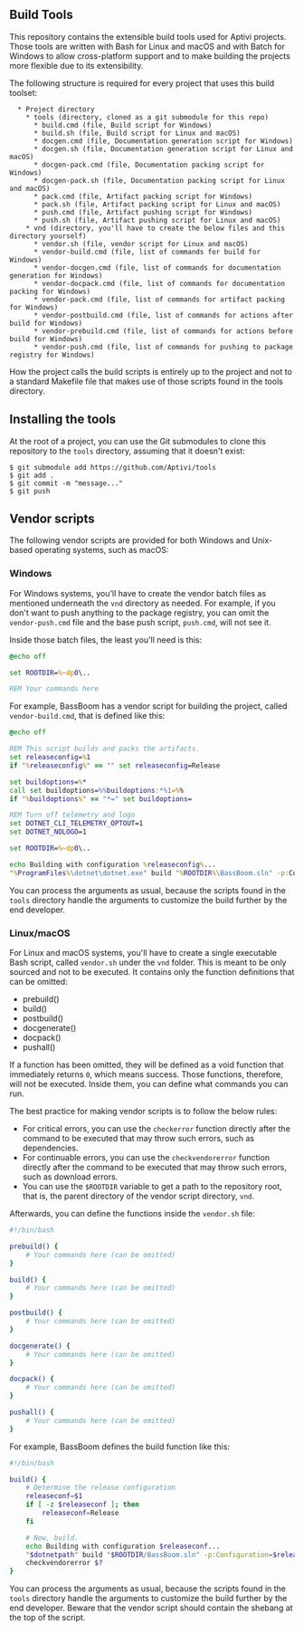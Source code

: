 ## Build Tools

This repository contains the extensible build tools used for Aptivi projects.
Those tools are written with Bash for Linux and macOS and with Batch for
Windows to allow cross-platform support and to make building the projects
more flexible due to its extensibility.

The following structure is required for every project that uses this build
toolset:

```
  * Project directory
    * tools (directory, cloned as a git submodule for this repo)
      * build.cmd (file, Build script for Windows)
      * build.sh (file, Build script for Linux and macOS)
      * docgen.cmd (file, Documentation generation script for Windows)
      * docgen.sh (file, Documentation generation script for Linux and macOS)
      * docgen-pack.cmd (file, Documentation packing script for Windows)
      * docgen-pack.sh (file, Documentation packing script for Linux and macOS)
      * pack.cmd (file, Artifact packing script for Windows)
      * pack.sh (file, Artifact packing script for Linux and macOS)
      * push.cmd (file, Artifact pushing script for Windows)
      * push.sh (file, Artifact pushing script for Linux and macOS)
    * vnd (directory, you'll have to create the below files and this directory yourself)
      * vendor.sh (file, vendor script for Linux and macOS)
      * vendor-build.cmd (file, list of commands for build for Windows)
      * vendor-docgen.cmd (file, list of commands for documentation generation for Windows)
      * vendor-docpack.cmd (file, list of commands for documentation packing for Windows)
      * vendor-pack.cmd (file, list of commands for artifact packing for Windows)
      * vendor-postbuild.cmd (file, list of commands for actions after build for Windows)
      * vendor-prebuild.cmd (file, list of commands for actions before build for Windows)
      * vendor-push.cmd (file, list of commands for pushing to package registry for Windows)
```

How the project calls the build scripts is entirely up to the project and not
to a standard Makefile file that makes use of those scripts found in the tools
directory.

## Installing the tools

At the root of a project, you can use the Git submodules to clone this
repository to the `tools` directory, assuming that it doesn't exist:

```shell
$ git submodule add https://github.com/Aptivi/tools
$ git add .
$ git commit -m "message..."
$ git push
```

## Vendor scripts

The following vendor scripts are provided for both Windows and Unix-based
operating systems, such as macOS:

### Windows

For Windows systems, you'll have to create the vendor batch files as mentioned
underneath the `vnd` directory as needed. For example, if you don't want to
push anything to the package registry, you can omit the `vendor-push.cmd` file
and the base push script, `push.cmd`, will not see it.

Inside those batch files, the least you'll need is this:

```bat
@echo off

set ROOTDIR=%~dp0\..

REM Your commands here
```

For example, BassBoom has a vendor script for building the project, called
`vendor-build.cmd`, that is defined like this:

```bat
@echo off

REM This script builds and packs the artifacts.
set releaseconfig=%1
if "%releaseconfig%" == "" set releaseconfig=Release

set buildoptions=%*
call set buildoptions=%%buildoptions:*%1=%%
if "%buildoptions%" == "*=" set buildoptions=

REM Turn off telemetry and logo
set DOTNET_CLI_TELEMETRY_OPTOUT=1
set DOTNET_NOLOGO=1

set ROOTDIR=%~dp0\..

echo Building with configuration %releaseconfig%...
"%ProgramFiles%\dotnet\dotnet.exe" build "%ROOTDIR%\BassBoom.sln" -p:Configuration=%releaseconfig% %buildoptions%
```

You can process the arguments as usual, because the scripts found in the
`tools` directory handle the arguments to customize the build further by the
end developer.

### Linux/macOS

For Linux and macOS systems, you'll have to create a single executable Bash
script, called `vendor.sh` under the `vnd` folder. This is meant to be only
sourced and not to be executed. It contains only the function definitions that
can be omitted:

  - prebuild()
  - build()
  - postbuild()
  - docgenerate()
  - docpack()
  - pushall()

If a function has been omitted, they will be defined as a void function that
immediately returns `0`, which means success. Those functions, therefore, will
not be executed. Inside them, you can define what commands you can run.

The best practice for making vendor scripts is to follow the below rules:

  - For critical errors, you can use the `checkerror` function directly after
    the command to be executed that may throw such errors, such as
    dependencies.
  - For continuable errors, you can use the `checkvendorerror` function
    directly after the command to be executed that may throw such errors, such
    as download errors.
  - You can use the `$ROOTDIR` variable to get a path to the repository root,
    that is, the parent directory of the vendor script directory, `vnd`.

Afterwards, you can define the functions inside the `vendor.sh` file:

```bash
#!/bin/bash

prebuild() {
    # Your commands here (can be omitted)
}

build() {
    # Your commands here (can be omitted)
}

postbuild() {
    # Your commands here (can be omitted)
}

docgenerate() {
    # Your commands here (can be omitted)
}

docpack() {
    # Your commands here (can be omitted)
}

pushall() {
    # Your commands here (can be omitted)
}
```

For example, BassBoom defines the build function like this:

```bash
#!/bin/bash

build() {
    # Determine the release configuration
    releaseconf=$1
    if [ -z $releaseconf ]; then
	    releaseconf=Release
    fi

    # Now, build.
    echo Building with configuration $releaseconf...
    "$dotnetpath" build "$ROOTDIR/BassBoom.sln" -p:Configuration=$releaseconf ${@:2}
    checkvendorerror $?
}
```

You can process the arguments as usual, because the scripts found in the
`tools` directory handle the arguments to customize the build further by the
end developer. Beware that the vendor script should contain the shebang at the
top of the script.
